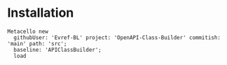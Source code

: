 # Installation

```smalltalk
Metacello new
  githubUser: 'Evref-BL' project: 'OpenAPI-Class-Builder' commitish: 'main' path: 'src';
  baseline: 'APIClassBuilder';
  load
```
